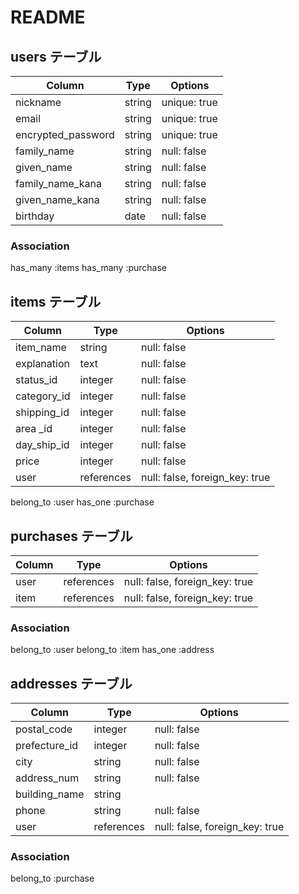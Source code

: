 # README


## users テーブル

|        Column      |  Type  | Options      |
| ------------------ | ------ | ------------ |
|       nickname     | string | unique: true |
|        email       | string | unique: true |
| encrypted_password | string | unique: true |
|     family_name    | string | null: false  |
|      given_name    | string | null: false  |
|  family_name_kana  | string | null: false  |
|  given_name_kana   | string | null: false  |
|      birthday      |  date  | null: false  |

### Association
has_many :items
has_many :purchase


## items テーブル

|    Column   |   Type   | Options                        |
| ----------- | -------- | ------------------------------ |
|  item_name  |  string  | null: false                    |
| explanation |   text   | null: false                    |
|  status_id  |  integer | null: false                    |
| category_id |  integer | null: false                    |
| shipping_id |  integer | null: false                    |
|   area _id  |  integer | null: false                    |
| day_ship_id |  integer | null: false                    |
|    price    |  integer | null: false                    |
|    user     |references| null: false, foreign_key: true |

belong_to :user
has_one :purchase



## purchases テーブル

| Column |    Type    | Options                        |
| ------ | ---------- | ------------------------------ |
|  user  | references | null: false, foreign_key: true |
|  item  | references | null: false, foreign_key: true |

### Association
belong_to :user
belong_to :item
has_one :address


## addresses テーブル

|    Column   |    Type    | Options                        |
| ----------- | ---------- | ------------------------------ |
| postal_code |  integer   | null: false                    |
|prefecture_id|  integer   | null: false                    |
|     city    |   string   |  null: false                   |
| address_num |   string   |null: false                     |
|building_name|   string   |                                |
|    phone    |   string   | null: false                    |
|    user     | references | null: false, foreign_key: true |

### Association
belong_to :purchase
